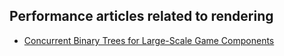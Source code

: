 ## Performance articles related to rendering

- [Concurrent Binary Trees for Large-Scale Game Components](https://ggx-research.github.io/publication/2024/07/27/publication-cbt.html)